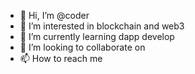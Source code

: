- 👋 Hi, I’m @coder
- 👀 I’m interested in blockchain and web3
- 🌱 I’m currently learning dapp develop
- 💞️ I’m looking to collaborate on 
- 📫 How to reach me 

<!--- coder is a ✨ special ✨ repository because its `README.md` (this file) appears on your GitHub profile.
You can click the Preview link to take a look at your changes.
--->
